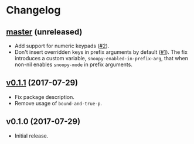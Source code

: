 # Changelog

## [master](https://github.com/anmonteiro/lumo/compare/v0.1.1...HEAD) (unreleased)

- Add support for numeric keypads ([#2](https://github.com/anmonteiro/snoopy-mode/pull/2)).
- Don't insert overridden keys in prefix arguments by default ([#1](https://github.com/anmonteiro/snoopy-mode/issues/1)).
The fix introduces a custom variable, `snoopy-enabled-in-prefix-arg`, that when
non-nil enables `snoopy-mode` in prefix arguments.

## [v0.1.1](https://github.com/anmonteiro/snoopy-mode/compare/v0.1.0...v0.1.1) (2017-07-29)

- Fix package description.
- Remove usage of `bound-and-true-p`.

## v0.1.0 (2017-07-29)

- Initial release.
